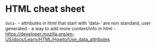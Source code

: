 # HTML cheat sheet

`data-` 
    - attributes in html that start with 'data-' are non standard, user generated
    - a way to add more context/info in html 
    - https://developer.mozilla.org/en-US/docs/Learn/HTML/Howto/Use_data_attributes

